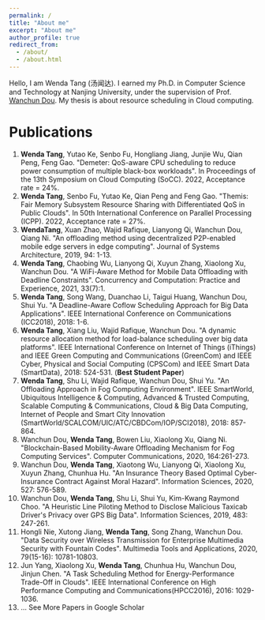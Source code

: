 ```yaml
---
permalink: /
title: "About me"
excerpt: "About me"
author_profile: true
redirect_from: 
  - /about/
  - /about.html
---
```

Hello, I am Wenda Tang (汤闻达). I earned my Ph.D. in Computer Science and Technology at Nanjing University, under the supervision of Prof. [Wanchun Dou](https://cs.nju.edu.cn/douwanchun/index.htm). My thesis is about resource scheduling in Cloud computing.

Publications
======
1. **Wenda Tang**, Yutao Ke, Senbo Fu, Hongliang Jiang, Junjie Wu, Qian Peng, Feng Gao. "Demeter: QoS-aware CPU scheduling to reduce power consumption of multiple black-box workloads". In Proceedings of the 13th Symposium on Cloud Computing (SoCC). 2022, Acceptance rate = 24%.
1. **Wenda Tang**, Senbo Fu, Yutao Ke, Qian Peng and Feng Gao. "Themis: Fair Memory Subsystem Resource Sharing with Differentiated QoS in Public Clouds". In 50th International Conference on Parallel Processing (ICPP). 2022, Acceptance rate = 27%.
1. **WendaTang**, Xuan Zhao, Wajid Rafique, Lianyong Qi, Wanchun Dou, Qiang Ni. "An offloading method using decentralized P2P-enabled mobile edge servers in edge computing". Journal of Systems Architecture, 2019, 94: 1-13.
1. **Wenda Tang**, Chaobing Wu, Lianyong Qi, Xuyun Zhang, Xiaolong Xu, Wanchun Dou.
   "A WiFi-Aware Method for Mobile Data Offloading with Deadline Constraints". Concurrency and Computation: Practice and Experience, 2021, 33(7):1.
1. **Wenda Tang**, Song Wang, Duanchao Li, Taigui Huang, Wanchun Dou, Shui Yu.
   "A Deadline-Aware Coflow Scheduling Approach for Big Data Applications". IEEE International Conference on Communications (ICC2018), 2018: 1-6.
1. **Wenda Tang**, Xiang Liu, Wajid Rafique, Wanchun Dou. "A dynamic resource allocation method for load-balance scheduling over big data platforms". IEEE International Conference on Internet of Things (iThings) and IEEE Green Computing and Communications (GreenCom) and IEEE Cyber, Physical and Social Computing (CPSCom) and IEEE Smart Data (SmartData), 2018: 524-531. (**Best Student Paper**)
1. **Wenda Tang**, Shu Li, Wajid Rafique, Wanchun Dou, Shui Yu.
   "An Offloading Approach in Fog Computing Environment". IEEE SmartWorld, Ubiquitous Intelligence & Computing, Advanced & Trusted Computing, Scalable Computing & Communications, Cloud & Big Data Computing, Internet of People and Smart City Innovation (SmartWorld/SCALCOM/UIC/ATC/CBDCom/IOP/SCI2018), 2018: 857-864.
1. Wanchun Dou, **Wenda Tang**, Bowen Liu, Xiaolong Xu, Qiang Ni.
   "Blockchain-Based Mobility-Aware Offloading Mechanism for Fog Computing Services". Computer Communications, 2020, 164:261-273.
1. Wanchun Dou, **Wenda Tang**, Xiaotong Wu, Lianyong Qi, Xiaolong Xu, Xuyun Zhang, Chunhua Hu.
   "An Insurance Theory Based Optimal Cyber-Insurance Contract Against Moral Hazard". Information Sciences, 2020, 527: 576-589.
1. Wanchun Dou, **Wenda Tang**, Shu Li, Shui Yu, Kim-Kwang Raymond Choo.
   "A Heuristic Line Piloting Method to Disclose Malicious Taxicab Driver's Privacy over GPS Big Data". Information Sciences, 2019, 483: 247-261.
1. Hongli Nie, Xutong Jiang, **Wenda Tang**, Song Zhang, Wanchun Dou.
   "Data Security over Wireless Transmission for Enterprise Multimedia Security with Fountain Codes". Multimedia Tools and Applications, 2020, 79(15-16): 10781-10803.
1.  Jun Yang, Xiaolong Xu, **Wenda Tang**, Chunhua Hu, Wanchun Dou, Jinjun Chen. "A Task Scheduling Method for Energy-Performance Trade-Off in Clouds". IEEE International Conference on High Performance Computing and Communications(HPCC2016), 2016: 1029-1036.
1. ... See More Papers in Google Scholar
